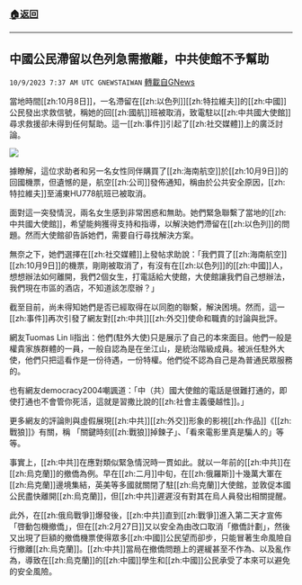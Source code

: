 ###  [:house:返回](README.md)
---


## 中國公民滯留以色列急需撤離，中共使館不予幫助
`10/9/2023 7:37 AM UTC GNEWSTAIWAN` [轉載自GNews](https://gnews.org/articles/1806987)

當地時間[[zh:10月8日]]，一名滯留在[[zh:以色列]][[zh:特拉維夫]]的[[zh:中國]]公民發出求救信號，稱她的回[[zh:國航]]班被取消，致電駐以[[zh:中共國大使館]]尋求救援卻未得到任何幫助。這一[[zh:事件]]引起了[[zh:社交媒體]]上的廣泛討論。


![](ipfs://QmbhGwDTfjBU3faH3JL5cCFeTCf2RHR648dKqp8AyvMGUx?.png)
  

據瞭解，這位求助者和另一名女性同伴購買了[[zh:海南航空]]於[[zh:10月9日]]的回國機票，但遺憾的是，航空[[zh:公司]]發佈通知，稱由於公共安全原因，[[zh:特拉維夫]]至浦東HU778航班已被取消。

  

面對這一突發情況，兩名女生感到非常困惑和無助。她們緊急聯繫了當地的[[zh:中共國大使館]]，希望能夠獲得支持和指導，以解決她們滯留在[[zh:以色列]]的問題。然而大使館卻告訴她們，需要自行尋找解決方案。

  

無奈之下，她們選擇在[[zh:社交媒體]]上發帖求助說：「我們買了[[zh:海南航空]][[zh:10月9日]]的機票，剛剛被取消了，有沒有在[[zh:以色列]]的[[zh:中國]]人，想想辦法如何離開，我們2個女生，打電話給大使館，大使館讓我們自己想辦法，我們現在市區的酒店，不知道該怎麼辦？」

  

截至目前，尚未得知她們是否已經取得在以同胞的聯繫，解決困境。然而，這一[[zh:事件]]再次引發了網友對[[zh:中共]][[zh:外交]]使命和職責的討論與批評。

  

網友Tuomas Lin li指出：他們(駐外大使)只是展示了自己的本來面目。他們一般是權貴家族群體的一員，一般自認為是在坐江山，是統治階級成員。被派任駐外大使，他們只把這看作是一份待遇，一份特權。他們從不認為自己是為普通民眾服務的。

  

也有網友democracy2004嘲諷道：「中（共）國大使館的電話是很難打通的，即使打通也不會管你死活，這就是習撒比說的[[zh:社會主義優越性]]。」

  

更多網友的評論則與虛假展現[[zh:中共]][[zh:外交]]形象的影視[[zh:作品]]《[[zh:戰狼]]》有關，稱 「關鍵時刻[[zh:戰狼]]掉鍊子」、「看來電影里真是騙人的」等等。

  

事實上，[[zh:中共]]在應對類似緊急情況時一貫如此。就以一年前的[[zh:中共]]在[[zh:烏克蘭]]的撤僑為例。早在[[zh:二月]]中旬，在[[zh:俄羅斯]]十幾萬大軍在[[zh:烏克蘭]]邊境集結，英美等多國就關閉了駐[[zh:烏克蘭]]大使館，並敦促本國公民盡快離開[[zh:烏克蘭]]，但[[zh:中共]]遲遲沒有對其在烏人員發出相關提醒。

  

此外，在[[zh:俄烏戰爭]]爆發後，[[zh:中共]]直到[[zh:戰爭]]進入第二天才宣佈「啓動包機撤僑」，但在[[zh:2月27日]]又以安全為由改口取消「撤僑計劃」，然後又出現了巨額的撤僑機票使得眾多[[zh:中國]]公民望而卻步，只能冒著生命風險自行撤離[[zh:烏克蘭]]。[[zh:中共]]當局在撤僑問題上的遲緩甚至不作為、以及亂作為，導致在[[zh:烏克蘭]]的[[zh:中國]]學生和[[zh:中國]]公民承受了本來可以避免的安全風險。
